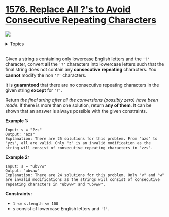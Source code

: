 # [1576. Replace All ?'s to Avoid Consecutive Repeating Characters](https://leetcode-cn.com/problems/replace-all-s-to-avoid-consecutive-repeating-characters/)

![](https://img.shields.io/badge/Difficulty-Easy-green.svg) 
<details>
<summary>Topics</summary>
 
* [`String`](https://leetcode.com/tag/string/) 

</details>
<br />

Given a string `s` containing only lowercase English letters and the `'?'` character, convert **all** the `'?'` characters into lowercase letters such that the final string does not contain any **consecutive repeating** characters. You **cannot** modify the non `'?'` characters.

It is **guaranteed** that there are no consecutive repeating characters in the given string **except** for `'?'`.

Return *the final string after all the conversions (possibly zero) have been made*. If there is more than one solution, return **any of them**. It can be shown that an answer is always possible with the given constraints.

**Example 1:**

```
Input: s = "?zs"
Output: "azs"
Explanation: There are 25 solutions for this problem. From "azs" to "yzs", all are valid. Only "z" is an invalid modification as the string will consist of consecutive repeating characters in "zzs".
```

**Example 2:**

```
Input: s = "ubv?w"
Output: "ubvaw"
Explanation: There are 24 solutions for this problem. Only "v" and "w" are invalid modifications as the strings will consist of consecutive repeating characters in "ubvvw" and "ubvww".
```

**Constraints:**

 + `1 <= s.length <= 100`
 + `s` consist of lowercase English letters and `'?'`.

